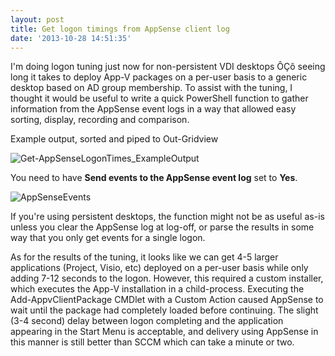 ```yaml
---
layout: post
title: Get logon timings from AppSense client log
date: '2013-10-28 14:51:35'
---
```



I'm doing logon tuning just now for non-persistent VDI desktops ÔÇô seeing long it takes to deploy App-V packages on a per-user basis to a generic desktop based on AD group membership. To assist with the tuning, I thought it would be useful to write a quick PowerShell function to gather information from the AppSense event logs in a way that allowed easy sorting, display, recording and comparison.

<script src="https://gist.github.com/GuruAnt/7197673.js"></script>

Example output, sorted and piped to Out-Gridview

![Get-AppSenseLogonTimes_ExampleOutput](/content/images/2016/01/Get-AppSenseLogonTimes_ExampleOutput.png)

You need to have **Send events to the AppSense event log** set to **Yes**.

![AppSenseEvents](/content/images/2016/01/AppSenseEvents.png)

If you're using persistent desktops, the function might not be as useful as-is unless you clear the AppSense log at log-off, or parse the results in some way that you only get events for a single logon.

As for the results of the tuning, it looks like we can get 4-5 larger applications (Project, Visio, etc) deployed on a per-user basis while only adding 7-12 seconds to the logon. However, this required a custom installer, which executes the App-V installation in a child-process. Executing the Add-AppvClientPackage CMDlet with a Custom Action caused AppSense to wait until the package had completely loaded before continuing. The slight (3-4 second) delay between logon completing and the application appearing in the Start Menu is acceptable, and delivery using AppSense in this manner is still better than SCCM which can take a minute or two.


